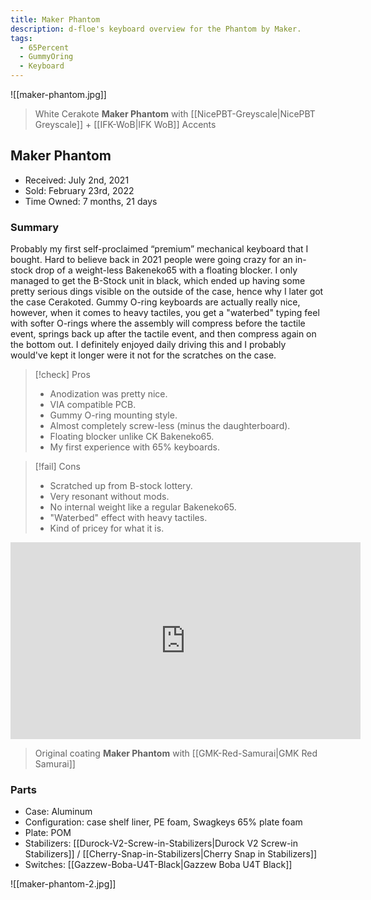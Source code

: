 ```yaml
---
title: Maker Phantom
description: d-floe's keyboard overview for the Phantom by Maker.
tags:
  - 65Percent
  - GummyOring
  - Keyboard
---
```


![[maker-phantom.jpg]]

> White Cerakote **Maker Phantom** with [[NicePBT-Greyscale|NicePBT Greyscale]] + [[IFK-WoB|IFK WoB]] Accents

## Maker Phantom

- Received: July 2nd, 2021
- Sold: February 23rd, 2022
- Time Owned: 7 months, 21 days

### Summary

Probably my first self-proclaimed “premium” mechanical keyboard that I bought. Hard to believe back in 2021 people were going crazy for an in-stock drop of a weight-less Bakeneko65 with a floating blocker. I only managed to get the B-Stock unit in black, which ended up having some pretty serious dings visible on the outside of the case, hence why I later got the case Cerakoted. Gummy O-ring keyboards are actually really nice, however, when it comes to heavy tactiles, you get a "waterbed" typing feel with softer O-rings where the assembly will compress before the tactile event, springs back up after the tactile event, and then compress again on the bottom out. I definitely enjoyed daily driving this and I probably would've kept it longer were it not for the scratches on the case.

> [!check] Pros
>
> -   Anodization was pretty nice.
> -   VIA compatible PCB.
> -   Gummy O-ring mounting style.
> -   Almost completely screw-less (minus the daughterboard).
> -   Floating blocker unlike CK Bakeneko65.
> -   My first experience with 65% keyboards.

> [!fail] Cons
>
> -   Scratched up from B-stock lottery.
> -   Very resonant without mods.
> -   No internal weight like a regular Bakeneko65.
> -   "Waterbed" effect with heavy tactiles.
> -   Kind of pricey for what it is.

<iframe width="560" height="315" src="https://www.youtube-nocookie.com/embed/rRKLoyT3TO4" title="YouTube video player" frameborder="0" allow="accelerometer; autoplay; clipboard-write; encrypted-media; gyroscope; picture-in-picture; web-share" allowfullscreen></iframe>

> Original coating **Maker Phantom** with [[GMK-Red-Samurai|GMK Red Samurai]]

### Parts

- Case: Aluminum
- Configuration: case shelf liner, PE foam, Swagkeys 65% plate foam
- Plate: POM
- Stabilizers: [[Durock-V2-Screw-in-Stabilizers|Durock V2 Screw-in Stabilizers]] / [[Cherry-Snap-in-Stabilizers|Cherry Snap in Stabilizers]]
- Switches: [[Gazzew-Boba-U4T-Black|Gazzew Boba U4T Black]]

![[maker-phantom-2.jpg]]
